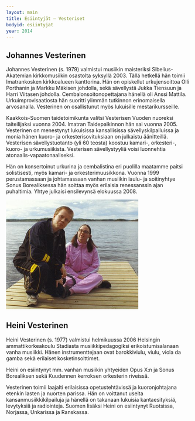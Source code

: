 ```yaml
---
layout: main
title: Esiintyjät – Vesteriset
bodyid: esiintyjat
year: 2014
---
```

## Johannes Vesterinen

Johannes Vesterinen (s. 1979) valmistui musiikin maisteriksi Sibelius-Akatemian kirkkomusiikin osastolta syksyllä 2003. Tällä hetkellä hän toimii Imatrankosken kirkkoalueen kanttorina. Hän on opiskellut urkujensoittoa Olli Porthanin ja Markku Mäkisen johdolla, sekä sävellystä Jukka Tiensuun ja Harri Viitasen johdolla. Cembalonsoitonopettajana hänellä oli Anssi Mattila. Urkuimprovisaatiosta hän suoritti ylimmän tutkinnon erinomaisella arvosanalla. Vesterinen on osallistunut myös lukuisille mestarikursseille.

Kaakkois-Suomen taidetoimikunta valitsi Vesterisen Vuoden nuoreksi taiteilijaksi vuonna 2004. Imatran Taidepalkinnon hän sai vuonna 2005. Vesterinen on menestynyt lukuisissa kansallisissa sävellyskilpailuissa ja monia hänen kuoro- ja orkesterisovituksiaan on julkaistu äänitteillä. Vesterisen sävellystuotanto (yli 60 teosta) koostuu kamari-, orkesteri-, kuoro- ja urkumusiikista. Vesterisen sävellystyyliä voisi luonnehtia atonaalis-vapaatonaaliseksi.

Hän on konsertoinut urkurina ja cembalistina eri puolilla maatamme paitsi solistisesti, myös kamari- ja orkesterimuusikkona. Vuonna 1999 perustamassaan ja johtamassaan vanhan musiikin laulu- ja soitinyhtye Sonus Borealiksessa hän soittaa myös erilaisia renessanssin ajan puhaltimia. Yhtye julkaisi ensilevynsä elokuussa 2008.

![Vesteriset](vesteriset-pieni.jpg)

## Heini Vesterinen<a name="heini"></a>

Heini Vesterinen (s. 1977) valmistui helmikuussa 2006 Helsingin ammattikorkeakoulu Stadiasta musiikkipedagogiksi erikoistumisalanaan vanha musiikki. Hänen instrumenttejaan ovat barokkiviulu, viulu, viola da gamba sekä erilaiset kosketinsoittimet.

Heini on esiintynyt mm. vanhan musiikin yhtyeiden Opus X:n ja Sonus Borealiksen sekä Kuudennen kerroksen orkesterin riveissä.

Vesterinen toimii laajalti erilaisissa opetustehtävissä ja kuoronjohtajana etenkin lasten ja nuorten parissa. Hän on voittanut useita kansanmusiikkikilpailuja ja hänellä on takanaan lukuisia kantaesityksiä, levytyksiä ja radiointeja. Suomen lisäksi Heini on esiintynyt Ruotsissa, Norjassa, Unkarissa ja Ranskassa.